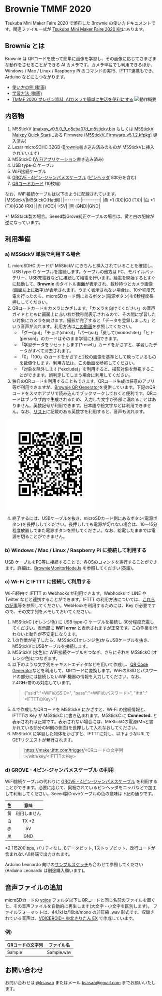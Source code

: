 # Brownie TMMF 2020
Tsukuba Mini Maker Faire 2020 で頒布した Brownie の使い方ドキュメントです。関連ファイル一式が [Tsukuba Mini Maker Faire 2020 Kit](https://github.com/ksasao/brownie/releases/tag/v2.1)にあります。

## Brownie とは
Brownie は QRコードを使って簡単に画像を学習し、その画像に応じてさまざまな動作をさせることができる AI カメラです。カメラ単独でも利用できるほか、Windows / Mac / Linux / Raspberry Pi のコマンドの実行、IFTTT連携もでき、Arduino などにもつながります。
- [使い方の例 (動画)](https://twitter.com/ksasao/status/1160532010856665089)
- [学習方法 (動画)](https://twitter.com/ksasao/status/1161978500091301893)
- [TMMF 2020 プレゼン資料: AIカメラで簡単に生活を便利にする](https://speakerdeck.com/ksasao/aikameradejian-dan-nisheng-huo-wobian-li-nisuru-number-tmmf2020)
![動作概要](usecase.png)

## 内容物
1. M5StickV ([maixpy_v0.5.0_9_g8eba07d_m5stickv.bin](https://github.com/ksasao/brownie/raw/master/materials/maixpy_v0.5.0_9_g8eba07d_m5stickv.bin) もしくは [M5StickV Maixpy Quick Start](https://docs.m5stack.com/en/quick_start/m5stickv/maixpy)にある Firmware ([M5StickV_Firmware_v5.1.2.kfpkg](https://m5stack.oss-cn-shenzhen.aliyuncs.com/resource/docs/M5StickV_Firmware_v5.1.2.kfpkg)) 導入済み)
2. Lexar microSDHC 32GB ([Brownie](https://github.com/ksasao/brownie/tree/master/src/brownie_learn/M5StickV)書き込み済みのものが M5StickVに挿入されています)
3. M5StickC ([WiFiアプリケーション](https://github.com/ksasao/brownie/tree/master/src/brownie_learn/M5StickC/IFTTTConnector)書き込み済み)
4. USB type-C ケーブル
5. WiFi接続ケーブル
6. [GROVE - 4ピン-ジャンパメスケーブル](https://www.switch-science.com/catalog/1048/) ([ピンヘッダ](http://akizukidenshi.com/catalog/g/gC-09056/) 8本分を含む)
7. [QRコードカード](https://github.com/ksasao/brownie/tree/master/src/brownie_learn/QR) (10枚組)

なお、WiFi接続ケーブルは以下のように配線されています。
|M5StickV|M5StickC(Hat側)|
|:-------:|:--------:|
|黄 *1 (RX)|G0 (TX)|
|白 *1 (TX)|G36 (RX)|
|赤 (VCC)|→5V|
|黒 (GND)|GND|

*1 M5Stack製の場合。Seeed製Grove純正ケーブルの場合は、黄と白の配線が逆になっています。

## 利用準備
### a) M5StickV 単独で利用する場合
1. microSDHC カードが M5StickV にきちんと挿入されていることを確認し、 USB type-C ケーブルを接続します。ケーブルの他方は PC、モバイルバッテリー、USB充電器などに接続して給電を行います。給電を開始するとすぐに起動して、__Brownie__ のタイトル画面が表示され、数秒待つとカメラ画像(画面左上に数字)が表示されます。うまく表示されない場合は、10分程度充電を行ったのち、microSDカード側にあるボタン(電源ボタン)を6秒程度長押ししてください。
2. QRコードカードをカメラにかざします。「カメラを向けてください」の音声ガイドとともに画面上に赤い枠が数秒間表示されるので、その間に学習したい対象にカメラを向けます。撮影が完了すると「データを登録しました」という音声が流れます。利用方法は[この動画](https://twitter.com/ksasao/status/1161978500091301893)を参照してください。
    * 「グー(gu)」「チョキ(choki)」「パー(pa)」「戻して(modoshite)」「ヒト(person)」のカードはそのまま学習に利用できます。
    * 「学習データをリセットします(*reset)」カードをかざすと、学習したデータがすべて消去されます。
    * 「0」「100」のカードをかざすと2枚の画像を基準として映っているものを数値化します。利用方法は、[この動画](https://twitter.com/ksasao/status/1185909464471232512)を参照してください。
    * 「対象を除外します(*exclude)」を利用すると、撮影対象を無視することができます。誤判定してしまう場合に利用してください。
3. 独自のQRコードを利用することもできます。QRコード生成は任意のアプリ等が利用できますが、[Brownie QR Generator](https://ksasao.github.io/brownie/qr/)を提供しています。下記のQRコードをスマホアプリで読み込んでブックマークしておくと便利です。QRコードはブラウザ内で生成されるため、入力した文字が外部に漏れることはありません。英数記号が利用できます。日本語や絵文字などは利用できません。なお、[リスト](voice.tsv)に記載のある英数字を利用すると、音声も流れます。

![スマホ用QRリンク](https://github.com/ksasao/brownie/raw/master/materials/brownieqr.png)

4. 終了するには、USBケーブルを抜き、microSDカード側にあるボタン(電源ボタン)を長押ししてください。長押ししても電源が切れない場合は、10～15分程度放置してまた電源ボタンを押してください。なお、給電したままでは電源を切ることができません。

### b) Windows / Mac / Linux / Raspberry Pi に接続して利用する
USB ケーブルをPC等に接続することで、各OSのコマンドを実行することができます。詳細は、[BrownieMonitorNodeJs](https://github.com/ksasao/brownie/tree/master/tool/BrownieMonitor/BrownieMonitorNodeJs) を参照してください(英語)。

### c) Wi-Fi と IFTTT に接続して利用する
Wi-Fi経由で IFTTT の Webhooks が利用できます。Webhooks で LINE や Twitter などと連携することができます。IFTTT の利用方法については、[これらの記事](https://www.google.co.jp/search?q=ifttt+webhook+line&ie=UTF-8&oe=)等を参照してください。WebHookを利用するためには、Key が必要ですので、その文字列をメモしておいてください。

1. M5StickC (オレンジ色) に USB type-C ケーブルを接続し 30分程度充電してください。表示部に __WiFi error__ と表示されますが正常です。この作業を行わないと動作が不安定になります。
2. 1.の作業が完了したら、M5StickC(オレンジ色)からUSBケーブルを抜き、M5StickVにUSBケーブルを接続します。
3. M5StickV (水色)に WiFi接続ケーブルをつなぎ、さらにそれを M5StickC (オレンジ色)につなぎます。
4. 以下のような文字列をテキストエディタなどを用いて作成し、[QR Code Generator](https://www.the-qrcode-generator.com/)などを利用して、QRコードに変換します。WiFiのSSIDとパスワードの部分には接続したいWiFi機器の情報を入力してください。なお、2.4GHz帯のみ対応しています。
    > {"ssid":"<WiFiのSSID>", "pass":"<WiFiのパスワード>", "ifttt":"<IFTTTのKey>"}
5. 4.で作成したQRコードを M5StickV にかざすと、Wi-Fi の接続情報と、IFTTTの Key が M5StickC に書き込まれます。M5StickC に __Connected.__ と表示されれば正常です。表示されない場合には、M5StickCの電源(M5と書かれている部分のM側の側面)を長押しして入れなおしてください。 
6. M5StickV に学習した物体をかざすと、IFTTTに対し、以下ようなURLでGETリクエストが発行されます。
    > https://maker.ifttt.com/trigger/<QRコードの文字列>/with/key/<IFTTTのKey>

### d) GROVE - 4ピン-ジャンパメスケーブル の利用
WiFi接続ケーブルの代わりに [GROVE - 4ピン-ジャンパメスケーブル](https://www.switch-science.com/catalog/1048/) を利用することができます。必要に応じて、同梱されているピンヘッダをニッパなどで加工して利用してください。Seeed製Groveケーブルの色の意味は下記の通りです。

|色|意味|
|:---:|:---:|
|黄|利用しません|
|白|TX *2|
|赤|5V|
|黒|GND|

*2 115200 bps, パリティなし, 8データビット, 1ストップビット、改行コードが含まれない\0終端で出力されます。

Arduino Leonardo 向けの[サンプルスケッチ](https://github.com/ksasao/brownie/tree/master/src/brownie_learn/4pinSerial/ArduinoLeonardoSample)も合わせて参照してください(Arduino Leonardo は別途購入願います)。

## 音声ファイルの追加
microSDカードの [voice](https://github.com/ksasao/brownie/tree/master/src/brownie_learn/M5StickV/voice) フォルダ以下にQRコードと同じ名前のファイルを置くと、その音声ファイルを自動的に再生します(大文字・小文字を区別します)。 ファイルフォーマットは、44.1kHz/16bit/mono の非圧縮 .wav 形式です。収録されている音声は、[VOICEROID+ 東北きりたん EX](https://www.ah-soft.com/voiceroid/kiritan/) で作成しています。

### 例)
|QRコードの文字列|ファイル名|
|---|---|
|Sample|Sample.wav|

## お問い合わせ
お問い合わせは [@ksasao](https://twitter.com/ksasao) またはメール ksasao@gmail.com までお願いいたします。
